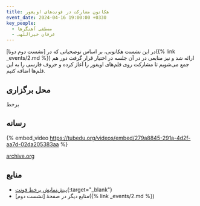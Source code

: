 ```yaml
---
title: هکاتون مشارکت در فونت‌های اویغور
event_date: 2024-04-16 19:00:00 +0330
key_people:
  - مصطفی آهنگرها
  - عرفان خیراللهی
---
```


در این نشست هکاتونی، بر اساس توضحیاتی که در
[نشست دوم دونا]({% link _events/2.md %})
ارائه شد و نیز منابعی در در آن جلسه در اختیار قرار گرفت
دور هم جمع می‌شویم تا مشارکت روی قلم‌های اویغور را آغاز کرده
و حروف فارسی را به این قلم‌ها اضافه کنیم.

## محل برگزاری

برخط

## رسانه

{% embed_video https://tubedu.org/videos/embed/279a8845-291a-4d2f-aa7d-02da205383aa %}

[archive.org](https://archive.org/embed/dona-03)

## منابع
- [پیش‌نمایش برخط فونت](https://ahangarha.frama.io/online-font-previewer/){:target="_blank"}
- منابع دیگر در صفحهٔ
  [نشست دوم]({% link _events/2.md %})
